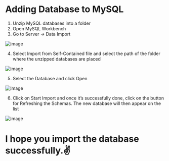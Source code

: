 # Adding Database to MySQL

1.	Unzip MySQL databases into a folder
2.	Open MySQL Workbench
3.	Go to Server -> Data Import

![image](https://user-images.githubusercontent.com/113365345/204010611-6ad6f3f4-03c4-49d8-ba89-ef26d050b825.png)

4.	Select Import from Self-Contained file and select the path of the folder where the unzipped databases are placed

![image](https://user-images.githubusercontent.com/113365345/204011034-164ca3df-60ea-41c3-a06e-8aaf21195dfe.png)

5.	Select the Database and click Open

![image](https://user-images.githubusercontent.com/113365345/204011112-0a776485-a975-44f4-8178-55940413715b.png)

6.	Click on Start Import and once it’s successfully done, click on the button for Refreshing the Schemas. The new database will then appear on the list

![image](https://user-images.githubusercontent.com/113365345/204011261-ab2100d4-a11f-4796-a92e-396eaff4e0b4.png)

# I hope you import the database successfully.✌️
